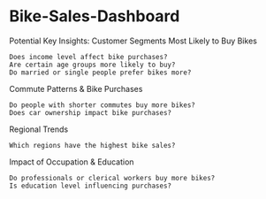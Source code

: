 # Bike-Sales-Dashboard

Potential Key Insights:
  Customer Segments Most Likely to Buy Bikes

    Does income level affect bike purchases?
    Are certain age groups more likely to buy?
    Do married or single people prefer bikes more?
    
  Commute Patterns & Bike Purchases

    Do people with shorter commutes buy more bikes?
    Does car ownership impact bike purchases?

  Regional Trends

    Which regions have the highest bike sales?
    
  Impact of Occupation & Education

    Do professionals or clerical workers buy more bikes?
    Is education level influencing purchases?
